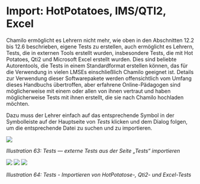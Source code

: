 # Import: HotPotatoes, IMS/QTI2, Excel

Chamilo ermöglicht es Lehrern nicht mehr, wie oben in den Abschnitten 12.2 bis 12.6 beschrieben, eigene Tests zu erstellen, auch ermöglicht es Lehrern, Tests, die in externen Tools erstellt wurden, insbesondere Tests, die mit Hot Potatoes, Qti2 und Microsoft Excel erstellt wurden. Dies sind beliebte Autorentools, die Tests in einem Standardformat erstellen können, das für die Verwendung in vielen LMSEs einschließlich Chamilo geeignet ist. Details zur Verwendung dieser Softwarepakete werden offensichtlich vom Umfang dieses Handbuchs übertroffen, aber erfahrene Online-Pädagogen sind möglicherweise mit einem oder allen von ihnen vertraut und haben möglicherweise Tests mit ihnen erstellt, die sie nach Chamilo hochladen möchten.

Dazu muss der Lehrer einfach auf das entsprechende Symbol in der Symbolleiste auf der Hauptseite von _Tests_ klicken und dem Dialog folgen, um die entsprechende Datei zu suchen und zu importieren.

![](../../.gitbook/assets/graphics132.png)

_Illustration 63: Tests — externe Tests aus der Seite „Tests“ importieren_

![](../../.gitbook/assets/graphics157.png) ![](../../.gitbook/assets/graphics158.png) ![](../../.gitbook/assets/graphics159.png)

_Illustration 64: Tests - Importieren von HotPotatose-, Qti2- und Excel-Tests_

